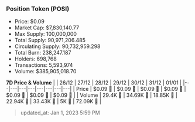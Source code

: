 
  ### Position Token (POSI)
  - Price: $0.09
  - Market Cap: $7,830,140.77
  - Max Supply: 100,000,000
  - Total Supply: 90,971,206.485
  - Circulating Supply: 90,732,959.298
  - Total Burn: 238,247.187
  - Holders: 698,768
  - Transactions: 5,593,974
  - Volume: $385,905,018.70

  **7D Price & Volume**
  | | 26&#x2F;12 | 27&#x2F;12 | 28&#x2F;12 | 29&#x2F;12 | 30&#x2F;12 | 31&#x2F;12 | 01&#x2F;01 |
  |---|---|---|---|---|---|---|---|
  | Price | $0.09 🚀 | $0.09 🔻 | $0.09 🔻 | $0.09 🔻 | $0.09 🚀 | $0.09 🚀 | $0.09 🔻 |
  | Volume | 29.4K 🚀 | 34.69K 🚀 | 18.85K 🔻 | 22.94K 🚀 | 33.43K 🚀 | 5K 🔻 | 72.09K 🚀 |

  > updated_at: Jan 1, 2023 5:59 PM

